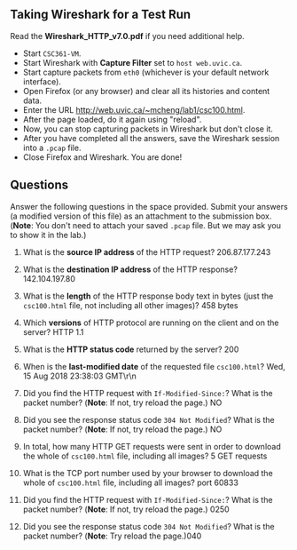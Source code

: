 ## Taking Wireshark for a Test Run

Read the **Wireshark_HTTP_v7.0.pdf** if you need additional help.

  * Start `CSC361-VM`.
  * Start Wireshark with __Capture Filter__ set to `host web.uvic.ca`.
  * Start capture packets from `eth0` (whichever is your default network interface).
  * Open Firefox (or any browser) and clear all its histories and content data.
  * Enter the URL <http://web.uvic.ca/~mcheng/lab1/csc100.html>.
  * After the page loaded, do it again using "reload".
  * Now, you can stop capturing packets in Wireshark but don't close it.
  * After you have completed all the answers, save the Wireshark session into a `.pcap` file.
  * Close Firefox and Wireshark. You are done!

## Questions
Answer the following questions in the space provided. Submit your answers (a modified version of this file) as an attachment to the submission box. (**Note**: You don't need to attach your saved `.pcap` file. But we may ask you to show it in the lab.)


  1. What is the **source IP address** of the HTTP request?
206.87.177.243

  2. What is the **destination IP address** of the HTTP response?
142.104.197.80

  3. What is the **length** of the HTTP response body text in bytes (just the `csc100.html` file,
     not including all other images)?
458 bytes

  4. Which **versions** of HTTP protocol are running on the client and on the server?
HTTP 1.1

  5. What is the **HTTP status code** returned by the server?
  200


  6. When is the **last-modified date** of the requested file `csc100.html`?
Wed, 15 Aug 2018 23:38:03 GMT\r\n

  7. Did you find the HTTP request with `If-Modified-Since:`? What is the packet number? (**Note**: If not, try reload the page.)
NO

  8. Did you see the response status code `304 Not Modified`? What is the packet number? (**Note**: If not, try reload the page.)
NO

  9. In total, how many HTTP GET requests were sent in order to download the whole of `csc100.html` file, including all images?
 5 GET requests

  10. What is the TCP port number used by your browser to download the whole of `csc100.html` file, including all images?
port 60833

  11. Did you find the HTTP request with `If-Modified-Since:`? What is the packet number? (**Note**: If not, try reload the page.) 0250


  12. Did you see the response status code `304 Not Modified`? What is the packet number? (**Note**: Try reload the page.)040